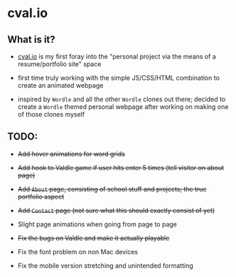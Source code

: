 # cval.io

## What is it?
- [cval.io](https://cval.io) is my first foray into the "personal project via the means of a resume/portfolio site" space

- first time truly working with the simple JS/CSS/HTML combination to create an animated webpage

- inspired by `Wordle` and all the other `Wordle` clones out there; decided to create a `Wordle` themed personal webpage after working on making one of those clones myself

## TODO:

- <del>Add hover animations for word grids</del>

- <del>Add hook to Valdle game if user hits enter 5 times (tell visitor on about page)</del>

- <del>Add `About` page, consisting of school stuff and projects; the true portfolio aspect<del>

- <del>Add `Contact` page (not sure what this should exactly consist of yet)<del>

- Slight page animations when going from page to page

- <del>Fix the bugs on Valdle and make it actually playable<del>

- Fix the font problem on non Mac devices

- Fix the mobile version stretching and unintended formatting
